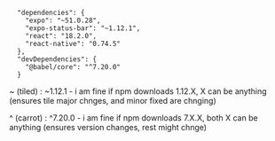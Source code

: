       "dependencies": {
        "expo": "~51.0.28",
        "expo-status-bar": "~1.12.1",
        "react": "18.2.0",
        "react-native": "0.74.5"
      },
      "devDependencies": {
        "@babel/core": "^7.20.0"
      }


~ (tiled) : ~1.12.1 - i am fine if npm downloads 1.12.X, X can be anything (ensures tile major chnges, and minor fixed are chnging)

^ (carrot) : ^7.20.0 - i am fine if npm downloads 7.X.X, both X can be anything (ensures version changes, rest  might chnge)
